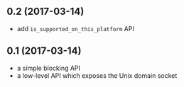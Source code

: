 ## 0.2 (2017-03-14)
- add `is_supported_on_this_platform` API

## 0.1 (2017-03-14)
- a simple blocking API
- a low-level API which exposes the Unix domain socket
